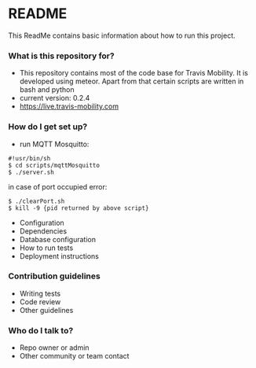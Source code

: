 # README #

This ReadMe contains basic information about how to run this project.

### What is this repository for? ###

* This repository contains most of the code base for Travis Mobility. It is developed using meteor. Apart from that certain scripts are written in bash and python
* current version: 0.2.4
* https://live.travis-mobility.com

### How do I get set up? ###

* run MQTT Mosquitto:
```
#!usr/bin/sh
$ cd scripts/mqttMosquitto
$ ./server.sh
```
in case of port occupied error:
```
$ ./clearPort.sh
$ kill -9 {pid returned by above script}
```


* Configuration
* Dependencies
* Database configuration
* How to run tests
* Deployment instructions

### Contribution guidelines ###

* Writing tests
* Code review
* Other guidelines

### Who do I talk to? ###

* Repo owner or admin
* Other community or team contact